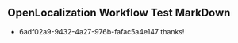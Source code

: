 ## OpenLocalization Workflow Test MarkDown
* 6adf02a9-9432-4a27-976b-fafac5a4e147 thanks!

<!--HONumber=Jul16_HO5-->



